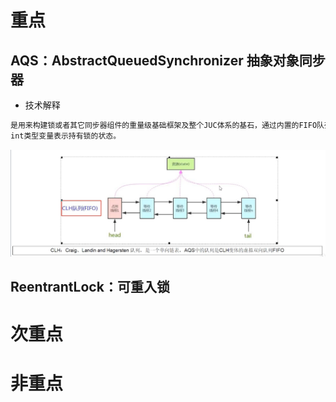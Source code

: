 # 重点
## AQS：AbstractQueuedSynchronizer 抽象对象同步器
- 技术解释
```markdown
是用来构建锁或者其它同步器组件的重量级基础框架及整个JUC体系的基石，通过内置的FIFO队列来完成资源获取线程的排队工作，并通过一个
int类型变量表示持有锁的状态。
```
![img.png](img.png)
## ReentrantLock：可重入锁




# 次重点





# 非重点

















